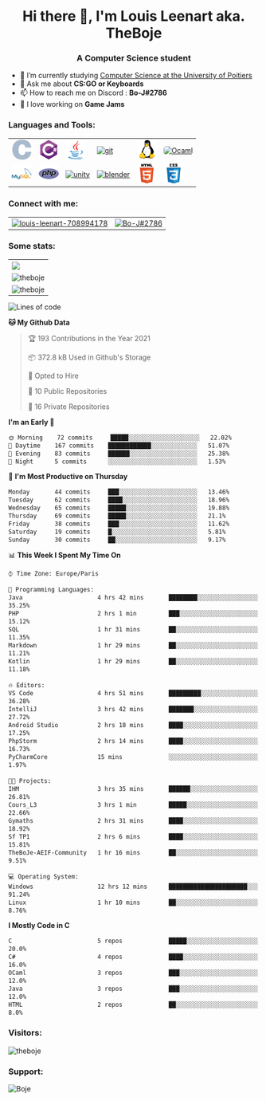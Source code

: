 <h1 align="center">Hi there 👋, I'm Louis Leenart aka. TheBoje</h1>
<h3 align="center">A Computer Science student</h3>

- 🔭 I’m currently studying [Computer Science at the University of Poitiers](http://formations.univ-poitiers.fr/fr/index/autre-diplome-niveau-master-AM/autre-diplome-niveau-master-AM/cmi-informatique-JD2XQGVY.html)
- 💬 Ask me about **CS:GO or Keyboards** <!-- TODO Ajouter un svg d'ergodox -->
- 📫 How to reach me on Discord : **Bo-J#2786**
- 🎯 I love working on **Game Jams**

<h3 align="left">Languages and Tools:</h3>
<p align="center"> 
  <table align="center">
    <tr>
      <td><a href="https://www.cprogramming.com/" target="_blank"> <img src="https://raw.githubusercontent.com/devicons/devicon/master/icons/c/c-original.svg" alt="c" width="40" height="40"/> </a> 
      <td><a href="https://www.w3schools.com/cs/" target="_blank"> <img src="https://raw.githubusercontent.com/devicons/devicon/master/icons/csharp/csharp-original.svg" alt="csharp" width="40" height="40"/> </a> 
      <td><a href="https://www.java.com" target="_blank"> <img src="https://raw.githubusercontent.com/devicons/devicon/master/icons/java/java-original.svg" alt="java" width="40" height="40"/> </a> 
      <td><a href="https://git-scm.com/" target="_blank"> <img src="https://www.vectorlogo.zone/logos/git-scm/git-scm-icon.svg" alt="git" width="40" height="40"/> </a>
      <td><a href="https://www.linux.org/" target="_blank"> <img src="https://raw.githubusercontent.com/devicons/devicon/master/icons/linux/linux-original.svg" alt="linux" width="40" height="40"/> </a> 
      <td><a href="" target="_blank"> <img src="https://ocaml.org/img/OCaml_Sticker.svg" alt="Ocaml" width="40" height="40" style="border-radius: 5px;"/> </a>
    <tr>
      <td><a href="https://www.mysql.com/" target="_blank"> <img src="https://raw.githubusercontent.com/devicons/devicon/master/icons/mysql/mysql-original-wordmark.svg" alt="mysql" width="40" height="40"/> </a>
      <td><a href="https://www.php.net" target="_blank"> <img src="https://raw.githubusercontent.com/devicons/devicon/master/icons/php/php-original.svg" alt="php" width="40" height="40"/> </a>
      <td><a href="https://unity.com/" target="_blank"> <img src="https://www.vectorlogo.zone/logos/unity3d/unity3d-icon.svg" alt="unity" width="40" height="40"/> </a>
      <td><a href="https://www.blender.org/" target="_blank"> <img src="https://download.blender.org/branding/community/blender_community_badge_white.svg" alt="blender" width="40" height="40"/> </a> 
      <td><a href="https://www.w3.org/html/" target="_blank"> <img src="https://raw.githubusercontent.com/devicons/devicon/master/icons/html5/html5-original-wordmark.svg" alt="html5" width="40" height="40"/> </a>
      <td><a href="https://www.w3schools.com/css/" target="_blank"> <img src="https://raw.githubusercontent.com/devicons/devicon/master/icons/css3/css3-original-wordmark.svg" alt="css3" width="40" height="40"/> </a>  
  </table>
  
</p>

<h3 align="left">Connect with me:</h3>
<p align="left">
  <table align="center">
    <tr>
      <td><a href="https://linkedin.com/in/louis-leenart-708994178" target="blank"><img align="center" src="https://cdn.jsdelivr.net/npm/simple-icons@3.0.1/icons/linkedin.svg" alt="louis-leenart-708994178" height="40" width="40"/></a>
      <td><a href="https://discord.gg/Bo-J#2786" target="blank"><img align="center" src="https://cdn.jsdelivr.net/npm/simple-icons@3.0.1/icons/discord.svg" alt="Bo-J#2786" height="40" width="40"/></a> 
  </table>
</p>

<h3 align="left">Some stats:</h3>
<p align="center">
  <table align="center">
    <tr><td><img align="center" src="https://github-readme-stats.vercel.app/api?username=TheBoje&show_icons=true&theme=dark&count_private=true" />
    <tr><td><img align="center" src="https://github-readme-streak-stats.herokuapp.com/?user=theboje&theme=dark&count_private=true&" alt="theboje" />
    <tr><td><img align="center" src="https://github-readme-stats.vercel.app/api/wakatime?username=Bo_J&theme=dark" alt="theboje" />
  </table>
</p>

<!--START_SECTION:waka-->
![Lines of code](https://img.shields.io/badge/From%20Hello%20World%20I%27ve%20Written-590279%20lines%20of%20code-blue)

**🐱 My Github Data** 

> 🏆 193 Contributions in the Year 2021
 > 
> 📦 372.8 kB Used in Github's Storage 
 > 
> 💼 Opted to Hire
 > 
> 📜 10 Public Repositories 
 > 
> 🔑 16 Private Repositories  
 > 
**I'm an Early 🐤** 

```text
🌞 Morning    72 commits     █████░░░░░░░░░░░░░░░░░░░░   22.02% 
🌆 Daytime    167 commits    ████████████░░░░░░░░░░░░░   51.07% 
🌃 Evening    83 commits     ██████░░░░░░░░░░░░░░░░░░░   25.38% 
🌙 Night      5 commits      ░░░░░░░░░░░░░░░░░░░░░░░░░   1.53%

```
📅 **I'm Most Productive on Thursday** 

```text
Monday       44 commits     ███░░░░░░░░░░░░░░░░░░░░░░   13.46% 
Tuesday      62 commits     ████░░░░░░░░░░░░░░░░░░░░░   18.96% 
Wednesday    65 commits     █████░░░░░░░░░░░░░░░░░░░░   19.88% 
Thursday     69 commits     █████░░░░░░░░░░░░░░░░░░░░   21.1% 
Friday       38 commits     ███░░░░░░░░░░░░░░░░░░░░░░   11.62% 
Saturday     19 commits     █░░░░░░░░░░░░░░░░░░░░░░░░   5.81% 
Sunday       30 commits     ██░░░░░░░░░░░░░░░░░░░░░░░   9.17%

```


📊 **This Week I Spent My Time On** 

```text
⌚︎ Time Zone: Europe/Paris

💬 Programming Languages: 
Java                     4 hrs 42 mins       ████████░░░░░░░░░░░░░░░░░   35.25% 
PHP                      2 hrs 1 min         ███░░░░░░░░░░░░░░░░░░░░░░   15.12% 
SQL                      1 hr 31 mins        ██░░░░░░░░░░░░░░░░░░░░░░░   11.35% 
Markdown                 1 hr 29 mins        ██░░░░░░░░░░░░░░░░░░░░░░░   11.21% 
Kotlin                   1 hr 29 mins        ██░░░░░░░░░░░░░░░░░░░░░░░   11.18%

🔥 Editors: 
VS Code                  4 hrs 51 mins       █████████░░░░░░░░░░░░░░░░   36.28% 
IntelliJ                 3 hrs 42 mins       ███████░░░░░░░░░░░░░░░░░░   27.72% 
Android Studio           2 hrs 18 mins       ████░░░░░░░░░░░░░░░░░░░░░   17.25% 
PhpStorm                 2 hrs 14 mins       ████░░░░░░░░░░░░░░░░░░░░░   16.73% 
PyCharmCore              15 mins             ░░░░░░░░░░░░░░░░░░░░░░░░░   1.97%

🐱‍💻 Projects: 
IHM                      3 hrs 35 mins       ██████░░░░░░░░░░░░░░░░░░░   26.81% 
Cours_L3                 3 hrs 1 min         █████░░░░░░░░░░░░░░░░░░░░   22.66% 
Gymaths                  2 hrs 31 mins       ████░░░░░░░░░░░░░░░░░░░░░   18.92% 
Sf TP1                   2 hrs 6 mins        ████░░░░░░░░░░░░░░░░░░░░░   15.81% 
TheBoJe-AEIF-Community   1 hr 16 mins        ██░░░░░░░░░░░░░░░░░░░░░░░   9.51%

💻 Operating System: 
Windows                  12 hrs 12 mins      ██████████████████████░░░   91.24% 
Linux                    1 hr 10 mins        ██░░░░░░░░░░░░░░░░░░░░░░░   8.76%

```

**I Mostly Code in C** 

```text
C                        5 repos             █████░░░░░░░░░░░░░░░░░░░░   20.0% 
C#                       4 repos             ████░░░░░░░░░░░░░░░░░░░░░   16.0% 
OCaml                    3 repos             ███░░░░░░░░░░░░░░░░░░░░░░   12.0% 
Java                     3 repos             ███░░░░░░░░░░░░░░░░░░░░░░   12.0% 
HTML                     2 repos             ██░░░░░░░░░░░░░░░░░░░░░░░   8.0%

```



<!--END_SECTION:waka-->

<h3 align="left">Visitors:</h3>
<p><img align="center" src="https://visitor-badge.glitch.me/badge?page_id=TheBoje" alt="theboje" /></p>

<h3 align="left">Support:</h3>
<p><a href="https://www.buymeacoffee.com/Boje"> <img align="left" src="https://cdn.buymeacoffee.com/buttons/v2/default-yellow.png" height="50" width="210" alt="Boje" /></a></p>